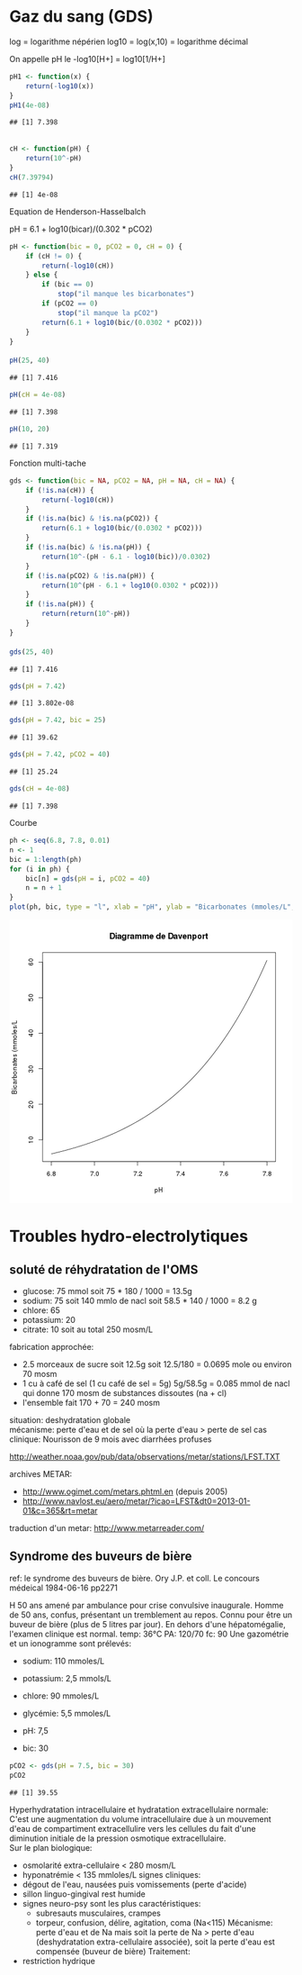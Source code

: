 Gaz du sang (GDS)
========================================================

log = logarithme népérien
log10 = log(x,10) = logarithme décimal

On appelle pH le -log10[H+] = log10[1/H+]


```r
pH1 <- function(x) {
    return(-log10(x))
}
pH1(4e-08)
```

```
## [1] 7.398
```

```r

cH <- function(pH) {
    return(10^-pH)
}
cH(7.39794)
```

```
## [1] 4e-08
```

Equation de Henderson-Hasselbalch

pH = 6.1 + log10(bicar)/(0.302 * pCO2)


```r
pH <- function(bic = 0, pCO2 = 0, cH = 0) {
    if (cH != 0) {
        return(-log10(cH))
    } else {
        if (bic == 0) 
            stop("il manque les bicarbonates")
        if (pCO2 == 0) 
            stop("il manque la pCO2")
        return(6.1 + log10(bic/(0.0302 * pCO2)))
    }
}

pH(25, 40)
```

```
## [1] 7.416
```

```r
pH(cH = 4e-08)
```

```
## [1] 7.398
```

```r
pH(10, 20)
```

```
## [1] 7.319
```

Fonction multi-tache

```r
gds <- function(bic = NA, pCO2 = NA, pH = NA, cH = NA) {
    if (!is.na(cH)) {
        return(-log10(cH))
    }
    if (!is.na(bic) & !is.na(pCO2)) {
        return(6.1 + log10(bic/(0.0302 * pCO2)))
    }
    if (!is.na(bic) & !is.na(pH)) {
        return(10^-(pH - 6.1 - log10(bic))/0.0302)
    }
    if (!is.na(pCO2) & !is.na(pH)) {
        return(10^(pH - 6.1 + log10(0.0302 * pCO2)))
    }
    if (!is.na(pH)) {
        return(return(10^-pH))
    }
}

gds(25, 40)
```

```
## [1] 7.416
```

```r
gds(pH = 7.42)
```

```
## [1] 3.802e-08
```

```r
gds(pH = 7.42, bic = 25)
```

```
## [1] 39.62
```

```r
gds(pH = 7.42, pCO2 = 40)
```

```
## [1] 25.24
```

```r
gds(cH = 4e-08)
```

```
## [1] 7.398
```

Courbe

```r
ph <- seq(6.8, 7.8, 0.01)
n <- 1
bic = 1:length(ph)
for (i in ph) {
    bic[n] = gds(pH = i, pCO2 = 40)
    n = n + 1
}
plot(ph, bic, type = "l", xlab = "pH", ylab = "Bicarbonates (mmoles/L", main = "Diagramme de Davenport")
```

![plot of chunk unnamed-chunk-4](figure/unnamed-chunk-4.png) 

Troubles hydro-electrolytiques
==============================

soluté de réhydratation de l'OMS
--------------------------------
- glucose: 75 mmol soit 75 * 180 / 1000 = 13.5g
- sodium: 75 soit 140 mmlo de nacl soit 58.5 * 140 / 1000 = 8.2 g
- chlore: 65
- potassium: 20
- citrate: 10
soit au total 250 mosm/L

fabrication approchée:
- 2.5 morceaux de sucre soit 12.5g soit 12.5/180 = 0.0695 mole ou environ 70 mosm
- 1 cu à café de sel (1 cu café de sel = 5g) 5g/58.5g = 0.085 mmol de nacl qui donne 170 mosm de substances dissoutes (na + cl)
- l'ensemble fait 170 + 70 = 240 mosm

situation: deshydratation globale  
mécanisme: perte d'eau et de sel où la perte d'eau > perte de sel
cas clinique: Nourisson de 9 mois avec diarrhées profuses


http://weather.noaa.gov/pub/data/observations/metar/stations/LFST.TXT

archives METAR: 
- http://www.ogimet.com/metars.phtml.en (depuis 2005)
- http://www.navlost.eu/aero/metar/?icao=LFST&dt0=2013-01-01&c=365&rt=metar

traduction d'un metar: http://www.metarreader.com/

Syndrome des buveurs de bière
-----------------------------
ref: le syndrome des buveurs de bière. Ory J.P. et coll. Le concours médeical 1984-06-16 pp2271

H 50 ans amené par ambulance pour crise convulsive inaugurale. Homme de 50 ans, confus, présentant un tremblement au repos. Connu pour être un buveur de bière (plus de 5 litres par jour). En dehors d'une hépatomégalie, l'examen clinique est normal. 
temp: 36°C
PA: 120/70
fc: 90
Une gazométrie et un ionogramme sont prélevés:
- sodium: 110 mmoles/L
- potassium: 2,5 mmols/L
- chlore: 90 mmoles/L
- glycémie: 5,5 mmoles/L

- pH: 7,5
- bic: 30

```r
pCO2 <- gds(pH = 7.5, bic = 30)
pCO2
```

```
## [1] 39.55
```

Hyperhydratation intracellulaire et hydratation extracellulaire normale:  
C'est une augmentation du volume intracellulaire due à un mouvement d'eau de compartiment extracellulire vers les cellules du fait d'une diminution initiale de la pression osmotique extracellulaire.  
Sur le plan biologique:
- osmolarité extra-cellulaire < 280 mosm/L
- hyponatrémie < 135 mmloles/L
signes cliniques:
- dégout de l'eau, nausées puis vomissements (perte d'acide)
- sillon linguo-gingival rest humide
- signes neuro-psy sont les plus caractéristiques:
  - subresauts musculaires, crampes
  - torpeur, confusion, délire, agitation, coma (Na<115)
Mécanisme: perte d'eau et de Na mais soit la perte de Na > perte d'eau (deshydratation extra-cellulaire associée), soit la perte d'eau est compensée (buveur de bière)
Traitement:
- restriction hydrique
